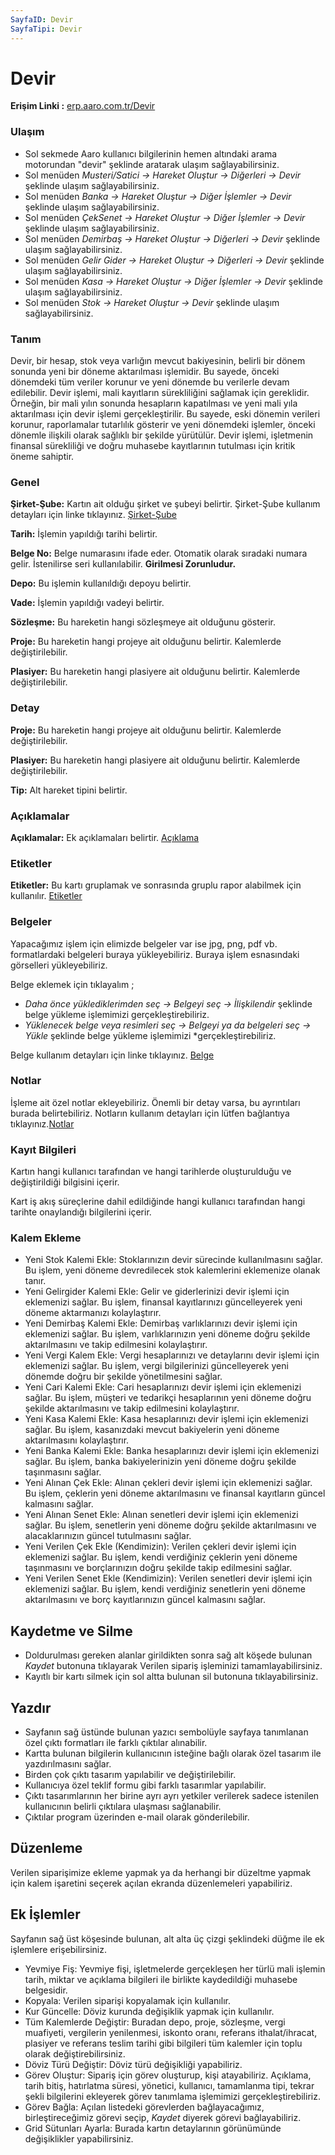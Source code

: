 ```yaml
---
SayfaID: Devir
SayfaTipi: Devir
---
```


# Devir

**Erişim Linki :** [erp.aaro.com.tr/Devir](erp.aaro.com.tr/Devir)

### Ulaşım

- Sol sekmede Aaro kullanıcı bilgilerinin hemen altındaki arama motorundan "devir" şeklinde aratarak ulaşım sağlayabilirsiniz.
- Sol menüden *Musteri/Satici -> Hareket Oluştur -> Diğerleri -> Devir* şeklinde ulaşım sağlayabilirsiniz. 
- Sol menüden *Banka -> Hareket Oluştur -> Diğer İşlemler -> Devir* şeklinde ulaşım sağlayabilirsiniz. 
- Sol menüden *ÇekSenet -> Hareket Oluştur -> Diğer İşlemler -> Devir* şeklinde ulaşım sağlayabilirsiniz. 
- Sol menüden *Demirbaş -> Hareket Oluştur -> Diğerleri -> Devir* şeklinde ulaşım sağlayabilirsiniz. 
- Sol menüden *Gelir Gider -> Hareket Oluştur -> Diğerleri -> Devir* şeklinde ulaşım sağlayabilirsiniz. 
- Sol menüden *Kasa -> Hareket Oluştur -> Diğer İşlemler -> Devir* şeklinde ulaşım sağlayabilirsiniz. 
- Sol menüden *Stok -> Hareket Oluştur -> Devir* şeklinde ulaşım sağlayabilirsiniz. 

### Tanım

Devir, bir hesap, stok veya varlığın mevcut bakiyesinin, belirli bir dönem sonunda yeni bir döneme aktarılması işlemidir. 
Bu sayede, önceki dönemdeki tüm veriler korunur ve yeni dönemde bu verilerle devam edilebilir. Devir işlemi, mali kayıtların sürekliliğini sağlamak için gereklidir.
Örneğin, bir mali yılın sonunda hesapların kapatılması ve yeni mali yıla aktarılması için devir işlemi gerçekleştirilir. 
Bu sayede, eski dönemin verileri korunur, raporlamalar tutarlılık gösterir ve yeni dönemdeki işlemler, önceki dönemle ilişkili olarak sağlıklı bir şekilde yürütülür. 
Devir işlemi, işletmenin finansal sürekliliği ve doğru muhasebe kayıtlarının tutulması için kritik öneme sahiptir.

### Genel

**Şirket-Şube:** Kartın ait olduğu şirket ve şubeyi belirtir. Şirket-Şube kullanım detayları için linke tıklayınız. [Şirket-Şube](../TemelOzellikler/SirketSubeKart.md)

**Tarih:** İşlemin yapıldığı tarihi belirtir.

**Belge No:** Belge numarasını ifade eder. Otomatik olarak sıradaki numara gelir. İstenilirse seri kullanılabilir.
**Girilmesi Zorunludur.**

**Depo:** Bu işlemin kullanıldığı depoyu belirtir.

**Vade:** İşlemin yapıldığı vadeyi belirtir.

**Sözleşme:** Bu hareketin hangi sözleşmeye ait olduğunu gösterir.

**Proje:** Bu hareketin hangi projeye ait olduğunu belirtir. Kalemlerde değiştirilebilir.

**Plasiyer:** Bu hareketin hangi plasiyere ait olduğunu belirtir. Kalemlerde değiştirilebilir.

### Detay

**Proje:** Bu hareketin hangi projeye ait olduğunu belirtir. Kalemlerde değiştirilebilir.

**Plasiyer:** Bu hareketin hangi plasiyere ait olduğunu belirtir. Kalemlerde değiştirilebilir.

**Tip:** Alt hareket tipini belirtir.

### Açıklamalar

**Açıklamalar:** Ek açıklamaları belirtir. [Açıklama](../TemelOzellikler/Aciklama.md)

### Etiketler

**Etiketler:** Bu kartı gruplamak ve sonrasında gruplu rapor alabilmek için kullanılır. [Etiketler](../TemelOzellikler/Etiketler.md)

### Belgeler

Yapacağımız işlem için elimizde belgeler var ise jpg, png, pdf vb. formatlardaki belgeleri buraya yükleyebiliriz.
Buraya işlem esnasındaki görselleri yükleyebiliriz.

Belge eklemek için tıklayalım ;

- *Daha önce yüklediklerimden seç -> Belgeyi seç
-> İlişkilendir* şeklinde belge yükleme işlemimizi gerçekleştirebiliriz.
- *Yüklenecek belge veya resimleri seç -> Belgeyi ya da
 belgeleri seç -> Yükle* şeklinde belge yükleme işlemimizi *gerçekleştirebiliriz.

Belge kullanım detayları için linke tıklayınız. [Belge](../TemelOzellikler/Belgeler.md)

### Notlar 

İşleme ait özel notlar ekleyebiliriz. Önemli bir detay varsa, bu ayrıntıları burada belirtebiliriz. Notların kullanım detayları için lütfen bağlantıya tıklayınız.[Notlar](../TemelOzellikler/Notlar.md)

### Kayıt Bilgileri

Kartın hangi kullanıcı tarafından ve hangi tarihlerde oluşturulduğu ve değiştirildiği bilgisini içerir.

Kart iş akış süreçlerine dahil edildiğinde hangi kullanıcı tarafından hangi tarihte onaylandığı bilgilerini içerir. 

### Kalem Ekleme

- Yeni Stok Kalemi Ekle: Stoklarınızın devir sürecinde kullanılmasını sağlar. Bu işlem, yeni döneme devredilecek stok kalemlerini eklemenize olanak tanır.
- Yeni Gelirgider Kalemi Ekle: Gelir ve giderlerinizi devir işlemi için eklemenizi sağlar. Bu işlem, finansal kayıtlarınızı güncelleyerek yeni döneme aktarmanızı kolaylaştırır.
- Yeni Demirbaş Kalemi Ekle: Demirbaş varlıklarınızı devir işlemi için eklemenizi sağlar. Bu işlem, varlıklarınızın yeni döneme doğru şekilde aktarılmasını ve takip edilmesini kolaylaştırır.
- Yeni Vergi Kalem Ekle: Vergi hesaplarınızı ve detaylarını devir işlemi için eklemenizi sağlar. Bu işlem, vergi bilgilerinizi güncelleyerek yeni dönemde doğru bir şekilde yönetilmesini sağlar.
- Yeni Cari Kalemi Ekle: Cari hesaplarınızı devir işlemi için eklemenizi sağlar. Bu işlem, müşteri ve tedarikçi hesaplarının yeni döneme doğru şekilde aktarılmasını ve takip edilmesini kolaylaştırır.
- Yeni Kasa Kalemi Ekle: Kasa hesaplarınızı devir işlemi için eklemenizi sağlar. Bu işlem, kasanızdaki mevcut bakiyelerin yeni döneme aktarılmasını kolaylaştırır.
- Yeni Banka Kalemi Ekle: Banka hesaplarınızı devir işlemi için eklemenizi sağlar. Bu işlem, banka bakiyelerinizin yeni döneme doğru şekilde taşınmasını sağlar.
- Yeni Alınan Çek Ekle: Alınan çekleri devir işlemi için eklemenizi sağlar. Bu işlem, çeklerin yeni döneme aktarılmasını ve finansal kayıtların güncel kalmasını sağlar.
- Yeni Alınan Senet Ekle: Alınan senetleri devir işlemi için eklemenizi sağlar. Bu işlem, senetlerin yeni döneme doğru şekilde aktarılmasını ve alacaklarınızın güncel tutulmasını sağlar.
- Yeni Verilen Çek Ekle (Kendimizin): Verilen çekleri devir işlemi için eklemenizi sağlar. Bu işlem, kendi verdiğiniz çeklerin yeni döneme taşınmasını ve borçlarınızın doğru şekilde takip edilmesini sağlar.
- Yeni Verilen Senet Ekle (Kendimizin): Verilen senetleri devir işlemi için eklemenizi sağlar. Bu işlem, kendi verdiğiniz senetlerin yeni döneme aktarılmasını ve borç kayıtlarınızın güncel kalmasını sağlar.

## Kaydetme ve Silme

- Doldurulması gereken alanlar girildikten sonra sağ alt köşede bulunan *Kaydet* butonuna tıklayarak Verilen sipariş işleminizi tamamlayabilirsiniz.
- Kayıtlı bir kartı silmek için sol altta bulunan sil butonuna tıklayabilirsiniz.

## Yazdır

- Sayfanın sağ üstünde bulunan yazıcı sembolüyle sayfaya tanımlanan özel çıktı formatları ile farklı çıktılar alınabilir. 
- Kartta bulunan bilgilerin kullanıcının isteğine bağlı olarak özel tasarım ile yazdırılmasını sağlar.
- Birden çok çıktı tasarım yapılabilir ve değiştirilebilir.
- Kullanıcıya özel teklif formu gibi farklı tasarımlar yapılabilir.
- Çıktı tasarımlarının her birine ayrı ayrı yetkiler verilerek sadece istenilen kullanıcının belirli çıktılara ulaşması sağlanabilir.
- Çıktılar program üzerinden e-mail olarak gönderilebilir. 

## Düzenleme 

Verilen siparişimize ekleme yapmak ya da herhangi bir düzeltme yapmak için kalem işaretini seçerek açılan ekranda düzenlemeleri yapabiliriz.

## Ek İşlemler

 Sayfanın sağ üst köşesinde bulunan, alt alta üç çizgi şeklindeki düğme ile ek işlemlere erişebilirsiniz.








- Yevmiye Fiş: Yevmiye fişi, işletmelerde gerçekleşen her türlü mali işlemin tarih, miktar ve açıklama bilgileri ile birlikte kaydedildiği muhasebe belgesidir.
- Kopyala: Verilen siparişi kopyalamak için kullanılır.
- Kur Güncelle: Döviz kurunda değişiklik yapmak için kullanılır.
- Tüm Kalemlerde Değiştir: Buradan depo, proje, sözleşme, vergi muafiyeti, vergilerin yenilenmesi, iskonto oranı, referans ithalat/ihracat, plasiyer ve referans teslim tarihi gibi bilgileri tüm kalemler için toplu olarak değiştirebilirsiniz.
- Döviz Türü Değiştir: Döviz türü değişikliği yapabiliriz.
- Görev Oluştur: Sipariş için görev oluşturup, kişi atayabiliriz. Açıklama, tarih bitiş, hatırlatma süresi, yönetici, kullanıcı, tamamlanma tipi, tekrar şekli bilgilerini ekleyerek görev tanımlama işlemimizi gerçekleştirebiliriz.
- Görev Bağla: Açılan listedeki görevlerden bağlayacağımız, birleştireceğimiz görevi seçip, *Kaydet* diyerek görevi bağlayabiliriz.
- Grid Sütunları Ayarla: Burada kartın detaylarının görünümünde değişiklikler yapabilirsiniz.




